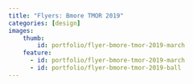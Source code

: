 ```yaml
---
title: "Flyers: Bmore TMOR 2019"
categories: [design]
images:
    thumb:
        id: portfolio/flyer-bmore-tmor-2019-march
    feature:
      - id: portfolio/flyer-bmore-tmor-2019-march
      - id: portfolio/flyer-bmore-tmor-2019-ball
---
```


